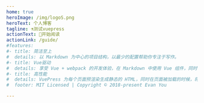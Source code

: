 ```yaml
---
home: true
heroImage: /img/logoS.png
heroText: 个人博客
tagline: ⚗测试vuepress
actionText: 🔬开始阅读
actionLink: /guide/
#features:
#- title: 简洁至上
#  details: 以 Markdown 为中心的项目结构，以最少的配置帮助你专注于写作。
#- title: Vue驱动
#  details: 享受 Vue + webpack 的开发体验，在 Markdown 中使用 Vue 组件，同时可以使用 Vue 来开发自定义主题。
#- title: 高性能
#  details: VuePress 为每个页面预渲染生成静态的 HTML，同时在页面被加载的时候，将作为 SPA 运行。
#  footer: MIT Licensed | Copyright © 2018-present Evan You

---
```


<BlogPostList :list="$site.pages" />